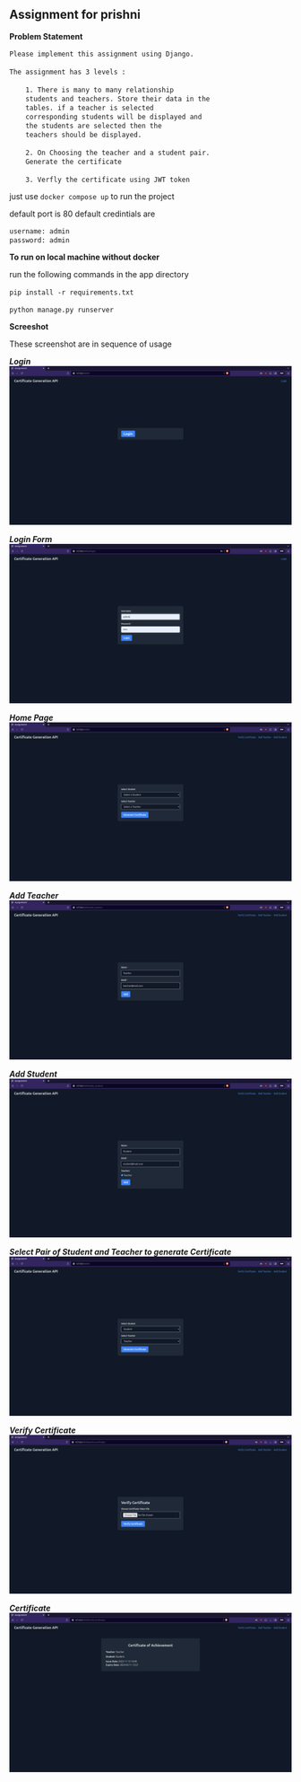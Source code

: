 ## Assignment for prishni

**Problem Statement**
```
Please implement this assignment using Django. 
    
The assignment has 3 levels :

    1. There is many to many relationship 
    students and teachers. Store their data in the
    tables. if a teacher is selected 
    corresponding students will be displayed and 
    the students are selected then the 
    teachers should be displayed.
    
    2. On Choosing the teacher and a student pair.
    Generate the certificate
    
    3. Verfly the certificate using JWT token
```

just use `docker compose up` to run the project

default port is 80
default credintials are
```
username: admin
password: admin
```

**To run on local machine without docker**

run the following commands in the app directory

`pip install -r requirements.txt`

`python manage.py runserver`

**Screeshot**

These screenshot are in sequence of usage

***Login***
![Login](./sample/login.png)

***Login Form***
![Login](./sample/login_form.png)

***Home Page***
![Login](./sample/homepage.png)

***Add Teacher***
![Login](./sample/add_teacher.png)

***Add Student***
![Login](./sample/add_student.png)

***Select Pair of Student and Teacher to generate Certificate***
![Pair of Student and Teacher](./sample/select_pair.png)

***Verify Certificate***
![Pair of Student and Teacher](./sample/verify_certificate.png)

***Certificate***
![Pair of Student and Teacher](./sample/certificate.png)
